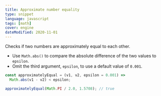 ```yaml
---
title: Approximate number equality
type: snippet
language: javascript
tags: [math]
cover: engine
dateModified: 2020-11-01
---
```


Checks if two numbers are approximately equal to each other.

- Use `Math.abs()` to compare the absolute difference of the two values to `epsilon`.
- Omit the third argument, `epsilon`, to use a default value of `0.001`.

```js
const approximatelyEqual = (v1, v2, epsilon = 0.001) =>
  Math.abs(v1 - v2) < epsilon;

approximatelyEqual(Math.PI / 2.0, 1.5708); // true
```
